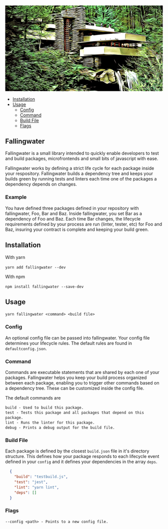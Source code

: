 ![Fallingwater Icon](icon.png "Falling Water")

- [Installation](#installation)
- [Usage](#usage)
    * [Config](#config)
    * [Command](#command)
    * [Build File](#build-file)
    * [Flags](#flags)

## Fallingwater

Fallingwater is a small library intended to quickly enable developers to test and build 
packages, microfrontends and small bits of javascript with ease.

Fallingwater works by defining a strict life cycle for each package inside your respository. 
Fallingwater builds a dependency tree and keeps your builds green by running tests and linters each time one of the packages
a dependency depends on changes.

### Example
You have defined three packages defined in your repository with fallingwater, Foo, Bar and Baz. 
Inside fallingwater, you set Bar as a dependency of Foo and Baz. Each time Bar changes, the lifecycle
requirements defined by your process are run (linter, tester, etc) for Foo and Baz, insuring your contract is complete
and keeping your build green.

## Installation

With yarn

```yarn add fallingwater --dev```

With npm

```npm install fallingwater --save-dev```

## Usage

```yarn fallingwater <command> <build file>```

### Config
An optional config file can be passed into fallingwater. Your config file determines your lifecycle rules.
The default rules are found in `defaultconfig.json`.

### Command

Commands are executable statements that are shared by each one of your packages. 
Fallingwater helps you keep your build process organized between each package, enabling you to trigger other
commands based on a dependency tree.
These can be customized inside the config file.

The default commands are 
```
build - Used to build this package.
test - Tests this package and all packages that depend on this package.
lint - Runs the linter for this package.
debug - Prints a debug output for the build file.
```

### Build File
Each package is defined by the closest `build.json` file in it's directory structure. This defines how
your package responds to each lifecycle event defined in your `config` and it defines your dependencies in the array
`deps`. 

```json
  {      
    "build": "testbuild.js",
    "test": "jest",
    "lint": "yarn lint",
    "deps": []
  }
```

### Flags
```
--config <path> - Points to a new config file.
```
